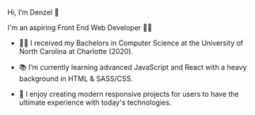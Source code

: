 Hi, I’m Denzel 👋

I'm an aspiring Front End Web Developer 👨‍💻

- 👨‍🎓 I received my Bachelors in Computer Science at the University of North Carolina at Charlotte (2020).

- 📚 I’m currently learning advanced JavaScript and React with a heavy background in HTML & SASS/CSS.

- 🎯 I enjoy creating modern responsive projects for users to have the ultimate experience with today's technologies.

<!---
dknsapatin/dknsapatin is a ✨ special ✨ repository because its `README.md` (this file) appears on your GitHub profile.
You can click the Preview link to take a look at your changes.
--->
